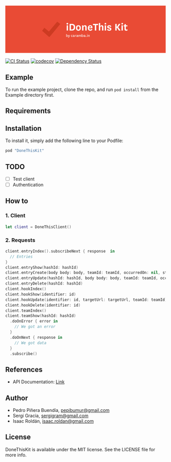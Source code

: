![logo](assets/idonethis-kit-logo.png)

[![CI Status](http://img.shields.io/travis/carambalabs/DoneThisKit.svg?style=flat)](https://travis-ci.org/carambalabs/DoneThisKit)
[![codecov](https://codecov.io/gh/carambalabs/DoneThisKit/branch/master/graph/badge.svg)](https://codecov.io/gh/carambalabs/DoneThisKit)
[![Dependency Status](https://gemnasium.com/badges/github.com/carambalabs/CarambaKit.svg)](https://gemnasium.com/github.com/carambalabs/CarambaKit)

## Example

To run the example project, clone the repo, and run `pod install` from the Example directory first.

## Requirements

## Installation

To install it, simply add the following line to your Podfile:

```ruby
pod "DoneThisKit"
```

## TODO
- [ ] Test client
- [ ] Authentication

## How to

### 1. Client

```swift
let client = DoneThisClient()
```

### 2. Requests

```swift
client.entryIndex().subscribeNext { response  in
  // Entries
}
client.entryShow(hashId: hashId)
client.entryCreate(body body: body, teamId: teamId, occurredOn: nil, status: .Done)
client.entryUpdate(hashId: hashId, body body: body, teamId: teamId, occurredOn: nil, status: .Done)
client.entryDelete(hashId: hashId)
client.hookIndex()
client.hookShow(identifier: id)
client.hookUpdate(identifier: id, targetUrl: targetUrl, teamId: teamId)
client.hookDelete(identifier: id)
client.teamIndex()
client.teamShow(hashId: hashId)
  .doOnError { error in
    // We got an error
  }
  .doOnNext { response in
    // We got data
  }
  .subscribe()
```

## References
- API Documentation: [Link](https://i-done-this.readme.io/docs)

## Author

- Pedro Piñera Buendía, pepibumur@gmail.com
- Sergi Gracia, sergigram@gmail.com
- Isaac Roldán, isaac.roldan@gmail.com

## License

DoneThisKit is available under the MIT license. See the LICENSE file for more info.
